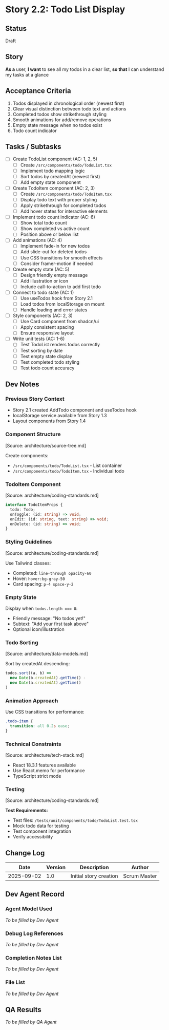 # Story 2.2: Todo List Display

## Status
Draft

## Story
**As a** user,
**I want** to see all my todos in a clear list,
**so that** I can understand my tasks at a glance

## Acceptance Criteria
1. Todos displayed in chronological order (newest first)
2. Clear visual distinction between todo text and actions
3. Completed todos show strikethrough styling
4. Smooth animations for add/remove operations
5. Empty state message when no todos exist
6. Todo count indicator

## Tasks / Subtasks
- [ ] Create TodoList component (AC: 1, 2, 5)
  - [ ] Create `/src/components/todo/TodoList.tsx`
  - [ ] Implement todo mapping logic
  - [ ] Sort todos by createdAt (newest first)
  - [ ] Add empty state component
- [ ] Create TodoItem component (AC: 2, 3)
  - [ ] Create `/src/components/todo/TodoItem.tsx`
  - [ ] Display todo text with proper styling
  - [ ] Apply strikethrough for completed todos
  - [ ] Add hover states for interactive elements
- [ ] Implement todo count indicator (AC: 6)
  - [ ] Show total todo count
  - [ ] Show completed vs active count
  - [ ] Position above or below list
- [ ] Add animations (AC: 4)
  - [ ] Implement fade-in for new todos
  - [ ] Add slide-out for deleted todos
  - [ ] Use CSS transitions for smooth effects
  - [ ] Consider framer-motion if needed
- [ ] Create empty state (AC: 5)
  - [ ] Design friendly empty message
  - [ ] Add illustration or icon
  - [ ] Include call-to-action to add first todo
- [ ] Connect to todo state (AC: 1)
  - [ ] Use useTodos hook from Story 2.1
  - [ ] Load todos from localStorage on mount
  - [ ] Handle loading and error states
- [ ] Style components (AC: 2, 3)
  - [ ] Use Card component from shadcn/ui
  - [ ] Apply consistent spacing
  - [ ] Ensure responsive layout
- [ ] Write unit tests (AC: 1-6)
  - [ ] Test TodoList renders todos correctly
  - [ ] Test sorting by date
  - [ ] Test empty state display
  - [ ] Test completed todo styling
  - [ ] Test todo count accuracy

## Dev Notes

### Previous Story Context
- Story 2.1 created AddTodo component and useTodos hook
- localStorage service available from Story 1.3
- Layout components from Story 1.4

### Component Structure
[Source: architecture/source-tree.md]

Create components:
- `/src/components/todo/TodoList.tsx` - List container
- `/src/components/todo/TodoItem.tsx` - Individual todo

### TodoItem Component
[Source: architecture/coding-standards.md]

```typescript
interface TodoItemProps {
  todo: Todo;
  onToggle: (id: string) => void;
  onEdit: (id: string, text: string) => void;
  onDelete: (id: string) => void;
}
```

### Styling Guidelines
[Source: architecture/coding-standards.md]

Use Tailwind classes:
- Completed: `line-through opacity-60`
- Hover: `hover:bg-gray-50`
- Card spacing: `p-4 space-y-2`

### Empty State
Display when `todos.length === 0`:
- Friendly message: "No todos yet!"
- Subtext: "Add your first task above"
- Optional icon/illustration

### Todo Sorting
[Source: architecture/data-models.md]

Sort by createdAt descending:
```typescript
todos.sort((a, b) => 
  new Date(b.createdAt).getTime() - 
  new Date(a.createdAt).getTime()
)
```

### Animation Approach
Use CSS transitions for performance:
```css
.todo-item {
  transition: all 0.2s ease;
}
```

### Technical Constraints
[Source: architecture/tech-stack.md]
- React 18.3.1 features available
- Use React.memo for performance
- TypeScript strict mode

### Testing
[Source: architecture/coding-standards.md]

**Test Requirements:**
- Test files: `/tests/unit/components/todo/TodoList.test.tsx`
- Mock todo data for testing
- Test component integration
- Verify accessibility

## Change Log
| Date | Version | Description | Author |
|------|---------|-------------|--------|
| 2025-09-02 | 1.0 | Initial story creation | Scrum Master |

## Dev Agent Record

### Agent Model Used
_To be filled by Dev Agent_

### Debug Log References
_To be filled by Dev Agent_

### Completion Notes List
_To be filled by Dev Agent_

### File List
_To be filled by Dev Agent_

## QA Results
_To be filled by QA Agent_